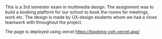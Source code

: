 This is a 3rd semester exam in multimedia design. The assignment was to build a booking platform for our school to book the rooms for meetings, work etc. The design is made by UX-design students whom we had a close teamwork with throughout the project.

The page is deployed using vercel https://booking-cph.vercel.app/


